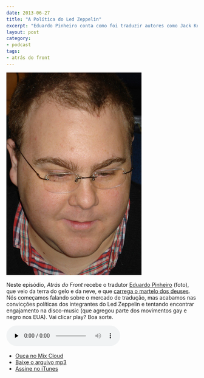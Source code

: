 ```yaml
---
date: 2013-06-27
title: "A Política do Led Zeppelin"
excerpt: "Eduardo Pinheiro conta como foi traduzir autores como Jack Kerouac e Allen Ginsberg para a LPM, além de tentar entender as ideias de Jimmy Page"
layout: post
category: 
- podcast
tags:
- atrás do front
---
```


![Eduardo Pinheiro](/images/pinheiro.jpg)

Neste episódio, *Atrás do Front* recebe o tradutor [Eduardo Pinheiro](http://tzal.org/) (foto), que veio da terra do gelo e da neve, e que [carrega o martelo dos deuses](http://www.azlyrics.com/lyrics/ledzeppelin/immigrantsong.html). Nós começamos falando sobre o mercado de tradução, mas acabamos nas convicções políticas dos integrantes do Led Zeppelin e tentando encontrar engajamento na disco-music (que agregou parte dos movimentos gay e negro nos EUA). Vai clicar play? Boa sorte.<!--more-->

<audio src="https://s3-sa-east-1.amazonaws.com/atrasdofront/adf_eduardo_pinheiro.mp3" preload="none" controls class="podcastPlayer" itemscope itemtype="http://schema.org/AudioObject"></audio>

* [Ouça no Mix Cloud](http://www.mixcloud.com/eduf/a-pol%C3%ADtica-do-led-zeppelin/)
* [Baixe o arquivo mp3](http://www.mediafire.com/?nyx199xqev0o4gi)
* [Assine no iTunes](https://itunes.apple.com/br/podcast/atras-do-front/id655119629?l=en)